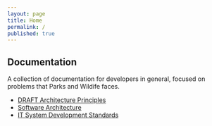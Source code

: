 ```yaml
---
layout: page
title: Home
permalink: /
published: true
---
```


## Documentation

A collection of documentation for developers in general, focused on problems that Parks and Wildife faces.

 - [DRAFT Architecture Principles](/architecture-principles)
 - [Software Architecture](/software-architecture)
 - [IT System Development Standards](/development-standards)
